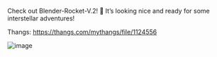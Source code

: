 Check out Blender-Rocket-V.2! 🚀 It’s looking nice and ready for some interstellar adventures!

Thangs: https://thangs.com/mythangs/file/1124556

![image](https://github.com/user-attachments/assets/7121792f-6840-4d7c-890a-bb5b6abf6651)
